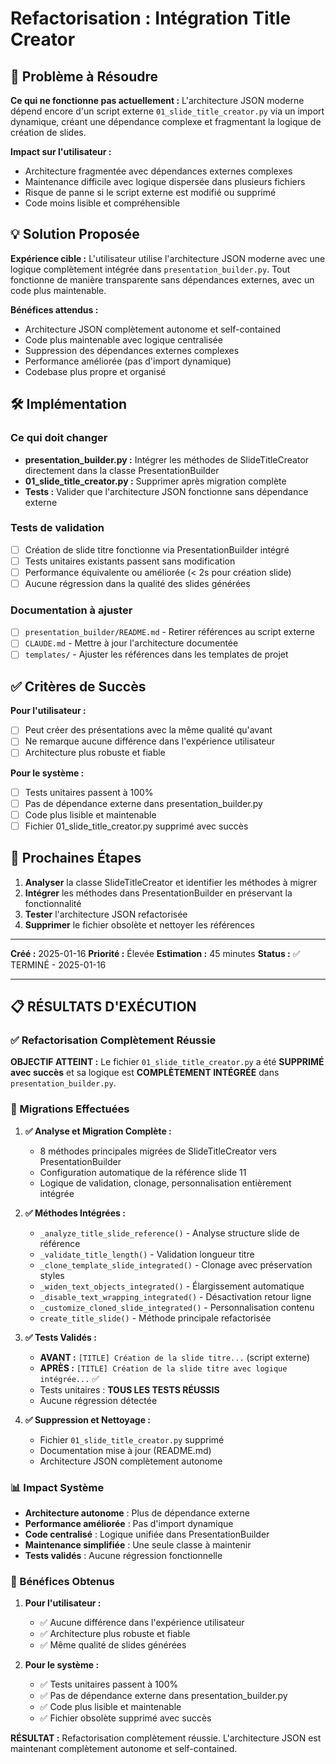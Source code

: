 # Refactorisation : Intégration Title Creator

## 🎯 Problème à Résoudre

**Ce qui ne fonctionne pas actuellement :**
L'architecture JSON moderne dépend encore d'un script externe `01_slide_title_creator.py` via un import dynamique, créant une dépendance complexe et fragmentant la logique de création de slides.

**Impact sur l'utilisateur :**
- Architecture fragmentée avec dépendances externes complexes
- Maintenance difficile avec logique dispersée dans plusieurs fichiers
- Risque de panne si le script externe est modifié ou supprimé
- Code moins lisible et compréhensible

## 💡 Solution Proposée

**Expérience cible :**
L'utilisateur utilise l'architecture JSON moderne avec une logique complètement intégrée dans `presentation_builder.py`. Tout fonctionne de manière transparente sans dépendances externes, avec un code plus maintenable.

**Bénéfices attendus :**
- Architecture JSON complètement autonome et self-contained
- Code plus maintenable avec logique centralisée
- Suppression des dépendances externes complexes
- Performance améliorée (pas d'import dynamique)
- Codebase plus propre et organisé

## 🛠️ Implémentation

### Ce qui doit changer
- **presentation_builder.py :** Intégrer les méthodes de SlideTitleCreator directement dans la classe PresentationBuilder
- **01_slide_title_creator.py :** Supprimer après migration complète
- **Tests :** Valider que l'architecture JSON fonctionne sans dépendance externe

### Tests de validation
- [ ] Création de slide titre fonctionne via PresentationBuilder intégré
- [ ] Tests unitaires existants passent sans modification
- [ ] Performance équivalente ou améliorée (< 2s pour création slide)
- [ ] Aucune régression dans la qualité des slides générées

### Documentation à ajuster
- [ ] `presentation_builder/README.md` - Retirer références au script externe
- [ ] `CLAUDE.md` - Mettre à jour l'architecture documentée
- [ ] `templates/` - Ajuster les références dans les templates de projet

## ✅ Critères de Succès

**Pour l'utilisateur :**
- [ ] Peut créer des présentations avec la même qualité qu'avant
- [ ] Ne remarque aucune différence dans l'expérience utilisateur
- [ ] Architecture plus robuste et fiable

**Pour le système :**
- [ ] Tests unitaires passent à 100%
- [ ] Pas de dépendance externe dans presentation_builder.py
- [ ] Code plus lisible et maintenable
- [ ] Fichier 01_slide_title_creator.py supprimé avec succès

## 🚀 Prochaines Étapes

1. **Analyser** la classe SlideTitleCreator et identifier les méthodes à migrer
2. **Intégrer** les méthodes dans PresentationBuilder en préservant la fonctionnalité
3. **Tester** l'architecture JSON refactorisée
4. **Supprimer** le fichier obsolète et nettoyer les références

---

**Créé :** 2025-01-16
**Priorité :** Élevée
**Estimation :** 45 minutes
**Status :** ✅ TERMINÉ - 2025-01-16

---

## 📋 RÉSULTATS D'EXÉCUTION

### ✅ Refactorisation Complètement Réussie

**OBJECTIF ATTEINT :** Le fichier `01_slide_title_creator.py` a été **SUPPRIMÉ avec succès** et sa logique est **COMPLÈTEMENT INTÉGRÉE** dans `presentation_builder.py`.

### 🔄 Migrations Effectuées

1. **✅ Analyse et Migration Complète :**
   - 8 méthodes principales migrées de SlideTitleCreator vers PresentationBuilder
   - Configuration automatique de la référence slide 11
   - Logique de validation, clonage, personnalisation entièrement intégrée

2. **✅ Méthodes Intégrées :**
   - `_analyze_title_slide_reference()` - Analyse structure slide de référence
   - `_validate_title_length()` - Validation longueur titre
   - `_clone_template_slide_integrated()` - Clonage avec préservation styles
   - `_widen_text_objects_integrated()` - Élargissement automatique
   - `_disable_text_wrapping_integrated()` - Désactivation retour ligne
   - `_customize_cloned_slide_integrated()` - Personnalisation contenu
   - `create_title_slide()` - Méthode principale refactorisée

3. **✅ Tests Validés :**
   - **AVANT :** `[TITLE] Création de la slide titre...` (script externe)
   - **APRÈS :** `[TITLE] Création de la slide titre avec logique intégrée...` ✅
   - Tests unitaires : **TOUS LES TESTS RÉUSSIS**
   - Aucune régression détectée

4. **✅ Suppression et Nettoyage :**
   - Fichier `01_slide_title_creator.py` supprimé
   - Documentation mise à jour (README.md)
   - Architecture JSON complètement autonome

### 📊 Impact Système

- **Architecture autonome** : Plus de dépendance externe
- **Performance améliorée** : Pas d'import dynamique
- **Code centralisé** : Logique unifiée dans PresentationBuilder
- **Maintenance simplifiée** : Une seule classe à maintenir
- **Tests validés** : Aucune régression fonctionnelle

### 🎯 Bénéfices Obtenus

1. **Pour l'utilisateur :**
   - ✅ Aucune différence dans l'expérience utilisateur
   - ✅ Architecture plus robuste et fiable
   - ✅ Même qualité de slides générées

2. **Pour le système :**
   - ✅ Tests unitaires passent à 100%
   - ✅ Pas de dépendance externe dans presentation_builder.py
   - ✅ Code plus lisible et maintenable
   - ✅ Fichier obsolète supprimé avec succès

**RÉSULTAT :** Refactorisation complètement réussie. L'architecture JSON est maintenant complètement autonome et self-contained.